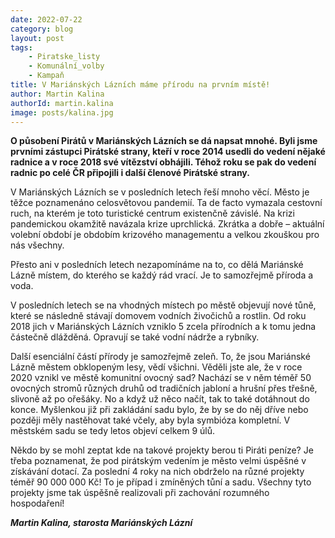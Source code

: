 ```yaml
---
date: 2022-07-22
category: blog
layout: post
tags:
    - Piratske_listy
    - Komunální_volby
    - Kampaň
title: V Mariánských Lázních máme přírodu na prvním místě!
author: Martin Kalina
authorId: martin.kalina
image: posts/kalina.jpg
---
```

**O působení Pirátů v Mariánských Lázních se dá napsat mnohé. Byli jsme prvními zástupci Pirátské strany, kteří v roce 2014 usedli do vedení nějaké radnice a v roce 2018 své vítězství obhájili. Téhož roku se pak do vedení radnic po celé ČR připojili i další členové Pirátské strany.**

V Mariánských Lázních se v posledních letech řeší mnoho věcí. Město je těžce poznamenáno celosvětovou pandemií. Ta de facto vymazala cestovní ruch, na kterém je toto turistické centrum existenčně závislé. Na krizi pandemickou okamžitě navázala krize uprchlická. Zkrátka a dobře – aktuální volební období je obdobím krizového managementu a velkou zkouškou pro nás všechny.

Přesto ani v posledních letech nezapomínáme na to, co dělá Mariánské Lázně místem, do kterého se každý rád vrací. Je to samozřejmě příroda a voda.

V posledních letech se na vhodných místech po městě objevují nové tůně, které se následně stávají domovem vodních živočichů a rostlin. Od roku 2018 jich v Mariánských Lázních vzniklo 5 zcela přírodních a k tomu jedna částečně dlážděná. Opravují se také vodní nádrže a rybníky.

Další esenciální částí přírody je samozřejmě zeleň. To, že jsou Mariánské Lázně městem obklopeným lesy, vědí všichni. Věděli jste ale, že v roce 2020 vznikl ve městě komunitní ovocný sad? Nachází se v něm téměř 50 ovocných stromů různých druhů od tradičních jabloní a hrušní přes třešně, slivoně až po ořešáky. No a když už něco načít, tak to také dotáhnout do konce. Myšlenkou již při zakládání sadu bylo, že by se do něj dříve nebo později měly nastěhovat také včely, aby byla symbióza kompletní. V městském sadu se tedy letos objeví celkem 9 úlů.

Někdo by se mohl zeptat kde na takové projekty berou ti Piráti peníze? Je třeba poznamenat, že pod pirátským vedením je město velmi úspěšné v získávání dotací. Za poslední 4 roky na nich obdrželo na různé projekty téměř 90 000 000 Kč! To je případ i zmíněných tůní a sadu. Všechny tyto projekty jsme tak úspěšně realizovali při zachování rozumného hospodaření!

***Martin Kalina, starosta Mariánských Lázní***
